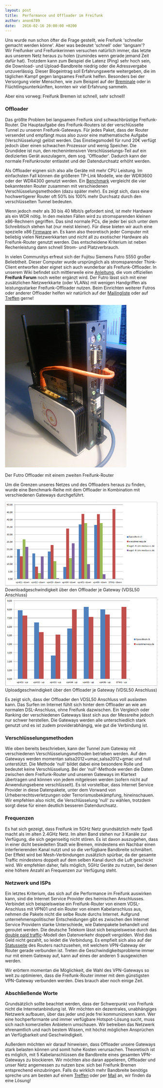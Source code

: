 ```yaml
---
layout: post
title:  Performance und Offloader im Freifunk
author: anon6789
date:   2016-02-16 20:00:00 +0200
---
```


Uns wurde nun schon öfter die Frage gestellt, wie Freifunk 'schneller gemacht werden könne'. Aber was bedeutet 'schnell' oder 'langsam'?  
Wir Freifunker und Freifunkerinnen versuchen natürlich immer, das letzte aus unserem Netz heraus zu holen (zumindes wenn gerade jemand Zeit dafür hat). 
Trotzdem kann zum Beispiel die Latenz (Ping) sehr hoch sein, die Download- und Upload-Bandbreite niedrig oder die Adressvergabe unzuverlässig. 
Dieser Blogeintrag soll Erfahrungswerte weitergeben, die im täglichen Kampf gegen langsames Freifunk helfen. Besonders bei der Versorgung vieler Menschen, wie zum Beispiel auf der [Breminale](/blog/2015/07/29/breminale-r%C3%BCckblick.html) oder in Flüchtlingsunterkünften, konnten wir viel Erfahrung sammeln. 

Aber eins vorweg: Freifunk Bremen ist schnell, sehr schnell!

### Offloader

Das größte Problem bei langsamen Freifunk sind schwachbrüstige Freifunk-Router. 
Die Hauptaufgabe des Freifunk-Routers ist der verschlüsselte Tunnel zu unseren Freifunk-Gateways.
Für jedes Paket, dass der Router versendet und empfängt muss also zuvor eine mathematische Aufgabe (Verschlüsselung) gelöst werden.
Das Einstiegsmodell für rund 20€ verfügt jedoch über einen schwachen Prozessor und wenig Speicher.
Die Grundidee ist nun, den rechenintensiven Verschlüsselungs-Teil auf ein dediziertes Gerät auszulagern, dem sog. 'Offloader'.
Dadurch kann der normale Freifunkrouter entlastet und der Datendurchsatz erhöht werden.

Als Offloader eignen sich also alle Geräte mit mehr CPU Leistung. 
Im einfachsten Fall können die größeren TP-Link Modelle, wie der WDR3600 oder der WDR4300 genutzt werden.
Ein [Benchmark](https://projects.universe-factory.net/projects/fastd/wiki/Benchmarks) vergleicht die vier bekanntesten Router zusammen mit verschiedenen Verschlüsselungsmethoden (dazu später mehr).
Es zeigt sich, dass eine hochwertigerer Router oft 50% bis 100% mehr Durchsatz durch den verschlüsselten Tunnel bedeuten.

Wenn jedoch mehr als 30 bis 40 Mbit/s gefordert sind, ist mehr Hardware als ein WDR nötig. In den meisten Fällen wird zu stromsparenden kleinen x86-Rechnern gegriffen.
Das sind normale PCs, die jeder bei sich unter dem Schreibtisch stehen hat (nur meist kleiner). Für diese bieten wir auch eine spezielle x86  [Firmware](https://downloads.bremen.freifunk.net/firmware/stable/factory/) an. 
Es kann also theoretisch jeder Computer mit beliebig vielen Netzwerkkarten und nicht all zu exotischer Hardware als Freifunk-Router genutzt werden. 
Das entscheidene Kriterium ist neben Rechenleistung dann schnell Strom- und Platzverbrauch.

In vielen Communitys erfreut sich der Fujitsu Siemens Futro S550 großer Beliebtheit.
Dieser Computer wurde ursprünglich als stromsparender Think-Client entworfen aber eignet sich auch wunderbar als Freifunk-Offloader.
In unserem Wiki befindet sich mittlerweile eine [Anleitung](https://wiki.bremen.freifunk.net/Anleitungen/Offloader-Futro), die vom offiziellen **Freifunk Forum** noch weiter ergänzt wird. 
Der Futro lässt sich mit einer zusätzlichen Netzwerkkarte (oder VLANs) mit wenigen Handgriffen als leistungsstarker Freifunk-Offloader nutzen.
Beim Einrichten weiterer Futros oder anderer Offloader helfen wir natürlich auf der [Mailingliste](/kontakt.html) oder auf [Treffen](https://wiki.bremen.freifunk.net/Home#infos-zu-unseren-treffen) gerne!

<img src="/blog/files/2016-02-16/offloader_dual_nic.jpg" title="Offloader Futro" />

Der Futro Offloader mit einem zweiten Freifunk-Router

Um die Grenzen unseres Netzes und des Offloaders heraus zu finden, wurde eine Benchmark-Reihe mit dem Offloader in Kombination mit verschiedenen Gateways durchgeführt.

<img src="/blog/files/2016-02-16/benchmark_offloader_down.png" title="Downloadspeed Offloader" />
Downloadgeschwindigkeit über den Offloader je Gateway (VDSL50 Anschluss)

<img src="/blog/files/2016-02-16/benchmark_offloader_up.png" title="Uploadspeed Offloader" />
Uploadgeschwindigkeit über den Offloader je Gateway (VDSL50 Anschluss)

Es zeigt sich, dass der Offloader den VDSL50 Anschluss voll auslasten kann. Das Surfen im Internet fühlt sich hinter dem Offloader an wie am normalen DSL-Anschluss, ohne Freifunk dazwischen.
Ein Vergleich oder Ranking der verschiedenen Gateways lässt sich aus der Messreihe jedoch nur schwer herstellen.
Die Gateways werden alle unterschiedlich stark genutzt und es ist zudem providerabhängig, wie gut die Verbindung ist.


### Verschlüsselungsmethoden
Wie oben bereits beschrieben, kann der Tunnel zum Gateway mit verschiedenen Verschlüsselungsmethoden betrieben werden.
Auf den Gateways werden momentan salsa2012+umac,salsa2012+gmac und null unterstützt.
Die Methode 'null' bildet dabei eine besondere Rolle und bedeutet keine Verschlüsselung. 
Bei der 'null'-Methode werden die Daten zwischen dem Freifunk-Router und unseren Gateways im Klartext übertragen und können von jedem mitgelesen werden (sofern nicht auf Anwendungsebene verschlüsselt).
Es ist vorstellbar, dass Internet Service Provider in diese Datenpakete, unter dem Vorwand von Urheberrechtsverletzungen oder Terrorismusbekämpfung, hineinschauen.
Wir empfehlen also nicht, die Verschlüsselung 'null' zu wählen, trotzdem sorgt diese für einen deutlich besseren Datendurchsatz.

### Frequenzen
Es hat sich gezeigt, dass Freifunk im 5GHz Netz grundsätzlich mehr Spaß macht als im alten 2.4GHz Netz.
Im alten Band stehen nur 3 Kanäle zur Verfügung, die sich gegenseitig nicht stören. 
Es ist davon auszugehen, dass in einer dicht besiedelten Stadt wie Bremen, mindestens ein Nachbar einen interferierenden Kanal nutzt und so die verfügbare Bandbreite schmältert.
Der Effekt wird bei Mesh-Verbindungen zusätzlich spürbar, da der gesamte Traffic mindestens doppelt auf dem selben Kanal durch die Luft geschickt wird.
Wir empfehlen daher, falls möglich, 5GHz Geräte zu nutzen, bei denen eine höhere Anzahl an Frequenzen zur Verfügung steht.

### Netzwerk und ISPs
Ein letztes Kriterium, das sich auf die Performance im Freifunk auswirken kann, sind die Internet Service Provider des heimischen Anschlusses.
Verbindet sich beispielsweise ein Freifunk-Router von einem VDSL-Anschluss mit VPN01 und ein Router von einem Kabelanschluss aus, nehmen die Pakete nicht die selbe Route durchs Internet.
Aufgrund unternehmenspolitischer Entscheidungen gibt es zwischen den Internet Service Providern starke Unterschiede, wie Datenpakete behandelt und geroutet werden.
Die deutsche Telekom lässt sich beispielsweise durch das [double paid traffic](https://wiki.hetzner.de/index.php/Double_Paid_Traffic)-Modell den Datenverkehr doppelt vergolden. Wird das Geld nicht gezahlt, so leidet die Verbindung.
Es empfielt sich also auf der [Statusseite](http://10.196.0.127) des Routers nachzusehen, mit welchem VPN-Gateway der Router gerade verbunden ist.
Treten die Geschwindigkeitsprobleme immer nur mit einem Gateway auf, kann auf eines der anderen 5 ausgewichen werden.

Wir erörtern momentan die Möglichkeit, die Wahl des VPN-Gateways so weit zu optimieren, dass die Freifunk-Router immer mit dem günstigsten VPN-Gateway verbunden werden.
Dies brauch aber noch einige Zeit.

### Abschließende Worte
Grundsätzlich sollte beachtet werden, dass der Schwerpunkt von Freifunk nicht die Internetanbindung ist. 
Wir möchten ein dezentrales, unabhängiges Netzwerk aufbauen, über das jeder und jede frei kommunizieren kann.
Wer eine hochperformante und immer verfügbare Hotspot-Lösung sucht, muss sich nach komerziellen Anbietern umschauen.
Wir betreiben das Netzwerk ehrenamtlich und nach bestem Wissen, mit höchst möglichen Ansprüchen an Verfügbarkeit und Geschwindigkeit.

Außerdem möchten wir darauf hinweisen, dass Offloader unsere Gateways stark belasten können und somit hohe Kosten verursachen. Theoretisch ist es möglich, mit 5 Kabelanschlüssen die Bandbreite eines gesamten VPN-Gateways zu blockieren. Wir möchten also daran appelieren, Offloader und unser Netz angemessen zu nutzen bzw. sich bei Freifunk Bremen entsprechend einzubringen. Falls du wirklich mehr Bandbreite benötigs spreche uns am besten auf einem [Treffen](/kontakt.html) oder per [Mail](/kontakt.html) an, wir finden da eine Lösung!
